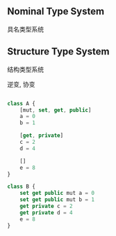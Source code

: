 

## Nominal Type System

具名类型系统

## Structure Type System

结构类型系统

逆变, 协变

```ts

class A {
    [mut, set, get, public]
    a = 0
    b = 1

    [get, private]
    c = 2
    d = 4

    []
    e = 8
}

class B {
    set get public mut a = 0
    set get public mut b = 1
    get private c = 2
    get private d = 4
    e = 8
}

```